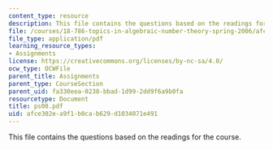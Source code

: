 ```yaml
---
content_type: resource
description: This file contains the questions based on the readings for the course.
file: /courses/18-786-topics-in-algebraic-number-theory-spring-2006/afce302ea9f1b0cab629d1034071e491_ps08.pdf
file_type: application/pdf
learning_resource_types:
- Assignments
license: https://creativecommons.org/licenses/by-nc-sa/4.0/
ocw_type: OCWFile
parent_title: Assignments
parent_type: CourseSection
parent_uid: fa330eea-0238-bbad-1d99-2dd9f6a9b0fa
resourcetype: Document
title: ps08.pdf
uid: afce302e-a9f1-b0ca-b629-d1034071e491
---
```

This file contains the questions based on the readings for the course.